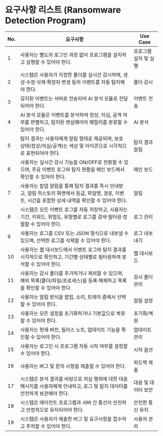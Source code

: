 # 요구사항 리스트 (Ransomware Detection Program)

| No. | 요구사항 | Use Case |
| --- | --- | --- |
| 1 | 사용자는 별도의 로그인 과정 없이 프로그램을 설치하고 실행할 수 있어야 한다. | 프로그램 설치 및 실행 |
| 2 | 시스템은 사용자가 지정한 폴더를 실시간 감시하며, 생성·수정·삭제·확장자 변경 등의 이벤트를 자동 탐지해야 한다. | 폴더 감시 |
| 3 | 감지된 이벤트는 서버로 전송되어 AI 분석 모듈로 전달되어야 한다. | 이벤트 전송 |
| 4 | AI 분석 모듈은 이벤트를 분석하여 정상, 의심, 공격 여부를 판별하고, 탐지된 랜섬웨어의 패밀리를 분류할 수 있어야 한다. | AI 분석 |
| 5 | 탐지 결과는 사용자에게 알림 형태로 제공되며, 보호 상태(정상/의심/공격)는 색상 및 아이콘으로 시각적으로 표현되어야 한다. | 탐지 결과 알림 |
| 6 | 사용자는 실시간 감시 기능을 ON/OFF로 전환할 수 있으며, 주요 이벤트 로그와 탐지 현황을 메인 보드에서 확인할 수 있어야 한다. | 메인 보드 |
| 7 | 사용자는 팝업 알림을 통해 탐지 결과를 즉시 안내받고, 알림 히스토리 화면에서 등급, 파일명, 경로, 이벤트, 시간을 포함한 상세 내역을 확인할 수 있어야 한다. | 알림 |
| 8 | 시스템은 모든 이벤트 로그를 자동 저장하고, 사용자는 기간, 키워드, 위험도, 유형별로 로그를 검색·필터링·정렬할 수 있어야 한다. | 로그 관리 |
| 9 | 사용자는 로그를 CSV 또는 JSON 형식으로 내보낼 수 있으며, 선택한 로그를 삭제할 수 있어야 한다. | 로그 내보내기 |
| 10 | 사용자는 웹 대시보드에서 이벤트 로그와 탐지 결과를 시각적으로 확인하고, 기간별·상태별로 필터링하여 분석할 수 있어야 한다. | 웹 대시보드 |
| 11 | 사용자는 감시 폴더를 추가하거나 제외할 수 있으며, 예외 목록(폴더/파일/프로세스)을 등록·해제하고 목록을 확인할 수 있어야 한다. | 감시 폴더 관리 |
| 12 | 사용자는 알림 방식을 팝업, 소리, 트레이 중에서 선택할 수 있어야 한다. | 알림 설정 |
| 13 | 사용자는 모든 설정을 초기화하거나 기본값으로 복원할 수 있어야 한다. | 초기화/복원 |
| 14 | 사용자는 현재 버전, 릴리스 노트, 업데이트 기능을 확인할 수 있어야 한다. | 업데이트 관리 |
| 15 | 사용자는 로그인 시 프로그램 자동 시작 여부를 설정할 수 있어야 한다. | 시작 옵션 |
| 16 | 사용자는 버그 및 문의 사항을 제출할 수 있어야 한다. | 피드백 제출 |
| 17 | 시스템은 분석 결과를 바탕으로 의심 행위에 대한 대응 메시지를 사용자에게 안내하고, 로그 및 탐지 데이터를 안전하게 보관해야 한다. | 대응 및 데이터 보안 |
| 18 | 시스템은 에이전트 프로그램과 서버 간 통신이 안전하고 안정적으로 유지되어야 한다. | 안전한 통신 유지 |
| 19 | 시스템은 사용자가 제출한 버그 및 요구사항을 접수하고 추적할 수 있어야 한다. | 사용자 관리 |
